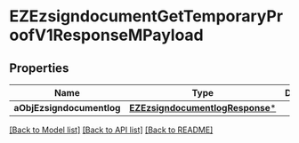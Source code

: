 # EZEzsigndocumentGetTemporaryProofV1ResponseMPayload

## Properties
Name | Type | Description | Notes
------------ | ------------- | ------------- | -------------
**aObjEzsigndocumentlog** | [**EZEzsigndocumentlogResponse***](EZEzsigndocumentlogResponse.md) |  | 

[[Back to Model list]](../README.md#documentation-for-models) [[Back to API list]](../README.md#documentation-for-api-endpoints) [[Back to README]](../README.md)


